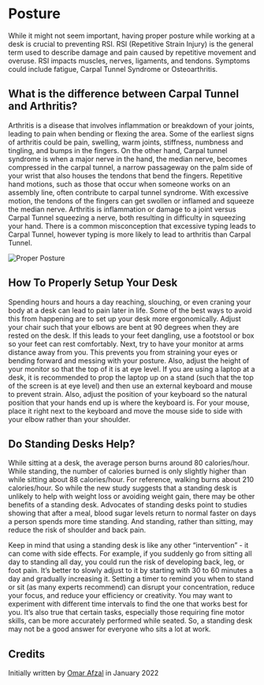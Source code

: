 # Posture

While it might not seem important, having proper posture while working at a desk is crucial to preventing RSI. RSI (Repetitive Strain Injury) is the general term used to describe damage and pain caused by repetitive movement and overuse. RSI impacts muscles, nerves, ligaments, and tendons. Symptoms could include fatigue, Carpal Tunnel Syndrome or Osteoarthritis.

## What is the difference between Carpal Tunnel and Arthritis?

Arthritis is a disease that involves inflammation or breakdown of your joints, leading to pain when bending or flexing the area. Some of the earliest signs of arthritis could be pain, swelling, warm joints, stiffness, numbness and tingling, and bumps in the fingers. On the other hand, Carpal tunnel syndrome is when a major nerve in the hand, the median nerve, becomes compressed in the carpal tunnel, a narrow passageway on the palm side of your wrist that also houses the tendons that bend the fingers. Repetitive hand motions, such as those that occur when someone works on an assembly line, often contribute to carpal tunnel syndrome. With excessive motion, the tendons of the fingers can get swollen or inflamed and squeeze the median nerve. Arthritis is inflammation or damage to a joint versus Carpal Tunnel squeezing a nerve, both resulting in difficulty in squeezing your hand. There is a common misconception that excessive typing leads to Carpal Tunnel, however typing is more likely to lead to arthritis than Carpal Tunnel.

![Proper Posture](/static/imgs/ProperPosture.png)

## How To Properly Setup Your Desk

Spending hours and hours a day reaching, slouching, or even craning your body at a desk can lead to pain later in life. Some of the best ways to avoid this from happening are to set up your desk more ergonomically. Adjust your chair such that your elbows are bent at 90 degrees when they are rested on the desk. If this leads to your feet dangling, use a footstool or box so your feet can rest comfortably. Next, try to have your monitor at arms distance away from you. This prevents you from straining your eyes or bending forward and messing with your posture. Also, adjust the height of your monitor so that the top of it is at eye level. If you are using a laptop at a desk, it is recommended to prop the laptop up on a stand (such that the top of the screen is at eye level) and then use an external keyboard and mouse to prevent strain. Also, adjust the position of your keyboard so the natural position that your hands end up is where the keyboard is. For your mouse, place it right next to the keyboard and move the mouse side to side with your elbow rather than your shoulder.

## Do Standing Desks Help?

While sitting at a desk, the average person burns around 80 calories/hour. While standing, the number of calories burned is only slightly higher than while sitting about 88 calories/hour. For reference, walking burns about 210 calories/hour. So while the new study suggests that a standing desk is unlikely to help with weight loss or avoiding weight gain, there may be other benefits of a standing desk.
Advocates of standing desks point to studies showing that after a meal, blood sugar levels return to normal faster on days a person spends more time standing. And standing, rather than sitting, may reduce the risk of shoulder and back pain.

Keep in mind that using a standing desk is like any other “intervention” - it can come with side effects. For example, if you suddenly go from sitting all day to standing all day, you could run the risk of developing back, leg, or foot pain. It’s better to slowly adjust to it by starting with 30 to 60 minutes a day and gradually increasing it. Setting a timer to remind you when to stand or sit (as many experts recommend) can disrupt your concentration, reduce your focus, and reduce your efficiency or creativity. You may want to experiment with different time intervals to find the one that works best for you. It’s also true that certain tasks, especially those requiring fine motor skills, can be more accurately performed while seated. So, a standing desk may not be a good answer for everyone who sits a lot at work.

## Credits

Initially written by [Omar Afzal](https://github.com/0mara) in January 2022